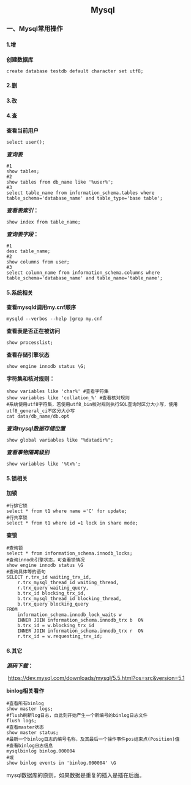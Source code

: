 <center><h2>Mysql</h2></center>

### **一、Mysql常用操作**

#### **1.增**

**创建数据库**

```mysql
create database testdb default character set utf8;
```

#### **2.删**

#### **3.改**

#### **4.查**

**查看当前用户**

```mysql
select user();
```

***查询表***

```mysql
#1
show tables;
#2
show tables from db_name like '%user%';
#3
select table_name from information_schema.tables where table_schema='database_name' and table_type='base table';
```

***查看表索引*：**

```mysql
show index from table_name;
```

***查询表字段*：**

```mysql
#1
desc table_name;
#2
show columns from user;
#3
select column_name from information_schema.columns where table_schema='database_name' and table_name='table_name';

```

#### **5.系统相关**

**查看mysqld调用my.cnf顺序**

```shell
mysqld --verbos --help |grep my.cnf
```

**查看表是否正在被访问**

```mysql
show processlist;
```

**查看存储引擎状态**

```mysql
show engine innodb status \G;
```

**字符集和核对规则：**

```mysql
show variables like 'char%' #查看字符集
show variables like 'collation_%' #查看核对规则
#系统使用utf8字符集，若使用utf8_bin校对规则执行SQL查询时区分大小写，使用utf8_general_ci不区分大小写
cat data/db_name/db.opt
```

***查询mysql数据存储位置***​	

```mysql
show global variables like "%datadir%";
```

***查看事物隔离级别***

```mysql
show variables like '%tx%';
```

#### 5.锁相关

**加锁**

```mysql
#行排它锁
select * from t1 where name ='C' for update;
#行共享锁
select * from t1 where id =1 lock in share mode;

```

**查锁**

```mysql
#查询锁
select * from information_schema.innodb_locks; 
#查询innodb引擎状态，可查看锁情况
show engine innodb status \G
#查询具体等的语句
SELECT r.trx_id waiting_trx_id,  
	r.trx_mysql_thread_id waiting_thread,
	r.trx_query waiting_query,
	b.trx_id blocking_trx_id,
	b.trx_mysql_thread_id blocking_thread,
	b.trx_query blocking_query
FROM       
	information_schema.innodb_lock_waits w
	INNER JOIN information_schema.innodb_trx b  ON  
	b.trx_id = w.blocking_trx_id
	INNER JOIN information_schema.innodb_trx r  ON  
	r.trx_id = w.requesting_trx_id;
```



#### 6.其它

***源码下载*：**

​	<https://dev.mysql.com/downloads/mysql/5.5.html?os=src&version=5.1>

**binlog相关看作**

```mysql
#查看所有binlog
show master logs;
#flush刷新log日志，自此刻开始产生一个新编号的binlog日志文件
flush logs;
#查看master状态
show master status;
#最新一个binlog日志的编号名称，及其最后一个操作事件pos结束点(Position)值
#查看binlog日志信息
mysqlbinlog binlog.000004 
#或
show binlog events in 'binlog.000004' \G
```

mysql数据库的原则，如果数据是重复的插入是插在后面。

